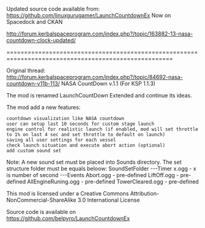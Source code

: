 Updated source code available from:  https://github.com/linuxgurugamer/LaunchCountdownEx
Now on Spacedock and CKAN

http://forum.kerbalspaceprogram.com/index.php?/topic/163882-13-nasa-countdown-clock-updated/

=====================================================================================================

Original thread: http://forum.kerbalspaceprogram.com/index.php?/topic/84692-nasa-countdown-v11b-113/
NASA CountDown v.1.1 (For KSP 1.1.3)

The mod is renamed LaunchCountDown Extended and continue its ideas.

The mod add a new features:

	countdown visualization like NASA countdown
	user can setup last 10 seconds for custom stage launch
	engine control for realistic launch (if enabled, mod will set throttle to 1% on last 4 sec and set throttle to default on launch)
	saving all user settings for each vessel
	check launch situation and execute abort action (optional)
	add custom sound set

Note:
A new sound set must be placed into Sounds directory. The set structure folder must be equals beloow:
SoundSetFolder
	---Timer
		x.ogg - x is number of second
	---Events
        	Abort.ogg - pre-defined
		LiftOff.ogg - pre-defined
		AllEngineRuning.ogg - pre-defined
		TowerCleared.ogg - pre-defined
		
This mod is licensed under a Creative Commons Attribution-NonCommercial-ShareAlike 3.0 International License

Source code is available on https://github.com/belpyro/LaunchCountdownEx